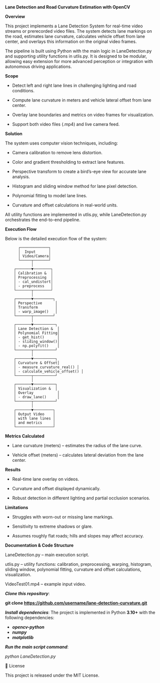 **Lane Detection and Road Curvature Estimation with OpenCV**

 **Overview**

This project implements a Lane Detection System for real-time video streams or prerecorded video files. The system detects lane markings on the road, estimates lane curvature, calculates vehicle offset from lane center, and overlays this information on the original video frames.

The pipeline is built using Python with the main logic in LaneDetection.py and supporting utility functions in utlis.py. It is designed to be modular, allowing easy extension for more advanced perception or integration with autonomous driving applications.

 **Scope**

 - Detect left and right lane lines in challenging lighting and road conditions.

 - Compute lane curvature in meters and vehicle lateral offset from lane center.

 - Overlay lane boundaries and metrics on video frames for visualization.

 - Support both video files (.mp4) and live camera feed.

**Solution**

The system uses computer vision techniques, including:

 - Camera calibration to remove lens distortion.

 - Color and gradient thresholding to extract lane features.

 - Perspective transform to create a bird’s-eye view for accurate lane analysis.

 - Histogram and sliding window method for lane pixel detection.

 - Polynomial fitting to model lane lines.

 - Curvature and offset calculations in real-world units.

All utility functions are implemented in utlis.py, while LaneDetection.py orchestrates the end-to-end pipeline.

 **Execution Flow**

Below is the detailed execution flow of the system:

          ┌─────────────┐
          │  Input      │
          │ Video/Camera│
          └─────┬───────┘
                │
        ┌───────▼────────┐
        │ Calibration &  │
        │ Preprocessing  │
        │ - cal_undistort│
        │ - preprocess   │
        └───────┬────────┘
                │
        ┌───────▼─────────┐
        │ Perspective      │
        │ Transform        │
        │ - warp_image()   │
        └───────┬─────────┘
                │
        ┌───────▼──────────┐
        │ Lane Detection &  │
        │ Polynomial Fitting│
        │ - get_hist()      │
        │ - sliding_window()│
        │ - np.polyfit()    │
        └───────┬──────────┘
                │
        ┌───────▼──────────┐
        │ Curvature & Offset│
        │ - measure_curvature_real() │
        │ - calculate_vehicle_offset() │
        └───────┬──────────┘
                │
        ┌───────▼──────────┐
        │ Visualization &  │
        │ Overlay           │
        │ - draw_lane()     │
        └───────┬──────────┘
                │
        ┌───────▼─────────┐
        │ Output Video    │
        │ with lane lines │
        │ and metrics     │
        └─────────────────┘

 **Metrics Calculated**

 - Lane curvature (meters) – estimates the radius of the lane curve.

 - Vehicle offset (meters) – calculates lateral deviation from the lane center.

 **Results**

 - Real-time lane overlay on videos.

 - Curvature and offset displayed dynamically.

 - Robust detection in different lighting and partial occlusion scenarios.

 **Limitations**

 - Struggles with worn-out or missing lane markings.

 - Sensitivity to extreme shadows or glare.

 - Assumes roughly flat roads; hills and slopes may affect accuracy.

 **Documentation & Code Structure**

LaneDetection.py – main execution script.

utlis.py – utility functions: calibration, preprocessing, warping, histogram, sliding window, polynomial fitting, curvature and offset calculations, visualization.

VideoTest01.mp4 – example input video.

**_Clone this repository_**:

**git clone https://github.com/username/lane-detection-curvature.git**

**_Install dependencies_**:
The project is implemented in Python **3.10+** with the following dependencies:
- **_opencv-python_**
- **_numpy_**
- **_matplotlib_**

**_Run the main script command_**:

_python LaneDetection.py_

📝 License

This project is released under the MIT License.
